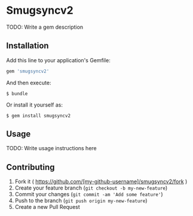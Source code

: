# Smugsyncv2

TODO: Write a gem description

## Installation

Add this line to your application's Gemfile:

```ruby
gem 'smugsyncv2'
```

And then execute:

    $ bundle

Or install it yourself as:

    $ gem install smugsyncv2

## Usage

TODO: Write usage instructions here

## Contributing

1. Fork it ( https://github.com/[my-github-username]/smugsyncv2/fork )
2. Create your feature branch (`git checkout -b my-new-feature`)
3. Commit your changes (`git commit -am 'Add some feature'`)
4. Push to the branch (`git push origin my-new-feature`)
5. Create a new Pull Request
